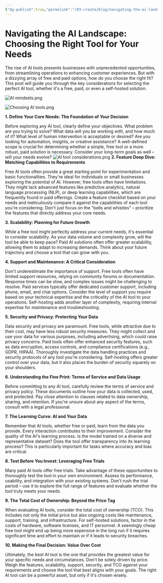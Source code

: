 ```yaml
---
{"dg-publish":true,"permalink":"/03-create/blog/navigating-the-ai-landscape-choosing-the-right-tool-for-your-needs/","title":"Navigating the AI Landscape","tags":["ai"]}
---
```


# Navigating the AI Landscape: Choosing the Right Tool for Your Needs

The rise of AI tools presents businesses with unprecedented opportunities, from streamlining operations to enhancing customer experiences. But with a dizzying array of free and paid options, how do you choose the right fit? This post will guide you through the key considerations for selecting the perfect AI tool, whether it's a free, paid, or even a self-hosted solution.

![AI mindsets.png](/img/user/04%20META/%F0%9F%94%97%20Assets/AI%20mindsets.png)

![Choosing AI tools.png](/img/user/04%20META/%F0%9F%94%97%20Assets/Choosing%20AI%20tools.png)

**1. Define Your Core Needs: The Foundation of Your Decision**

Before exploring any AI tool, clearly define your objectives. What problem are you trying to solve? What data will you be working with, and how much of it? What level of human intervention is acceptable or desired? Are you looking for automation, insights, or creative assistance? A well-defined scope is crucial for determining whether a simple, free tool or a more robust, paid solution is necessary. Consider your long-term goals as well – will your needs evolve?
![AI tool considerations.png](/img/user/04%20META/%F0%9F%94%97%20Assets/AI%20tool%20considerations.png)
**2. Feature Deep Dive: Matching Capabilities to Requirements**

Free AI tools often provide a great starting point for experimentation and basic functionalities. They're ideal for individuals or small businesses exploring the potential of AI. However, free tools often have limitations. They might lack advanced features like predictive analytics, natural language processing (NLP), or deep learning capabilities, which are frequently found in paid offerings. Create a feature checklist based on your needs and meticulously compare it against the capabilities of each tool you're considering. Don't just focus on the "bells and whistles" – prioritize the features that directly address your core needs.

**3. Scalability: Planning for Future Growth**

While a free tool might perfectly address your current needs, it's essential to consider scalability. As your data volume and complexity grow, will the tool be able to keep pace? Paid AI solutions often offer greater scalability, allowing them to adapt to increasing demands. Think about your future trajectory and choose a tool that can grow with you.

**4. Support and Maintenance: A Critical Consideration**

Don't underestimate the importance of support. Free tools often have limited support resources, relying on community forums or documentation. Response times can be slow, and complex issues might be challenging to resolve. Paid services typically offer dedicated customer support, including phone, email, and chat options. Consider the level of support you require based on your technical expertise and the criticality of the AI tool to your operations. Self-hosting adds another layer of complexity, requiring internal expertise for maintenance and troubleshooting.

**5. Security and Privacy: Protecting Your Data**

Data security and privacy are paramount. Free tools, while attractive due to their cost, may have less robust security measures. They might collect and use your data for various purposes, including advertising, which could raise privacy concerns. Paid tools often offer enhanced security features, such as data encryption, access controls, and compliance certifications (e.g., GDPR, HIPAA). Thoroughly investigate the data handling practices and security protocols of any tool you're considering. Self-hosting offers greater control over your data, but it also places the burden of security squarely on your shoulders.

**6. Understanding the Fine Print: Terms of Service and Data Usage**

Before committing to any AI tool, carefully review the terms of service and privacy policy. These documents outline how your data is collected, used, and protected. Pay close attention to clauses related to data ownership, sharing, and retention. If you're unsure about any aspect of the terms, consult with a legal professional.

**7. The Learning Curve: AI and Your Data**

Remember that AI tools, whether free or paid, learn from the data you provide. Every interaction contributes to their improvement. Consider the quality of the AI's learning process. Is the model trained on a diverse and representative dataset? Does the tool offer transparency into its learning process? This is particularly important for tasks where accuracy and bias are critical.

**8. Test Before You Invest: Leveraging Free Trials**

Many paid AI tools offer free trials. Take advantage of these opportunities to thoroughly test the tool in your own environment. Assess its performance, usability, and integration with your existing systems. Don't rush the trial period – use it to explore the full range of features and evaluate whether the tool truly meets your needs.

**9. The Total Cost of Ownership: Beyond the Price Tag**

When evaluating AI tools, consider the total cost of ownership (TCO). This includes not only the initial price but also ongoing costs like maintenance, support, training, and infrastructure. For self-hosted solutions, factor in the costs of hardware, software licenses, and IT personnel. A seemingly cheap free tool might end up being more expensive in the long run if it requires significant time and effort to maintain or if it leads to security breaches.

**10. Making the Final Decision: Value Over Cost**

Ultimately, the best AI tool is the one that provides the greatest value for your specific needs and circumstances. Don't be solely driven by price. Weigh the features, scalability, support, security, and TCO against your requirements and choose the tool that best aligns with your goals. The right AI tool can be a powerful asset, but only if it's chosen wisely.